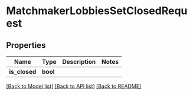 # MatchmakerLobbiesSetClosedRequest

## Properties

Name | Type | Description | Notes
------------ | ------------- | ------------- | -------------
**is_closed** | **bool** |  | 

[[Back to Model list]](../README.md#documentation-for-models) [[Back to API list]](../README.md#documentation-for-api-endpoints) [[Back to README]](../README.md)


